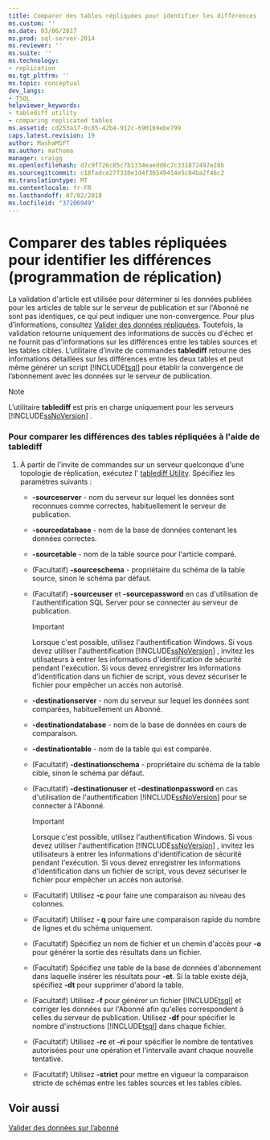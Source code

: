 ```yaml
---
title: Comparer des tables répliquées pour identifier les différences (programmation de réplication) | Microsoft Docs
ms.custom: ''
ms.date: 03/06/2017
ms.prod: sql-server-2014
ms.reviewer: ''
ms.suite: ''
ms.technology:
- replication
ms.tgt_pltfrm: ''
ms.topic: conceptual
dev_langs:
- TSQL
helpviewer_keywords:
- tablediff utility
- comparing replicated tables
ms.assetid: cd253a17-0c85-42b4-912c-690169ebe799
caps.latest.revision: 19
author: MashaMSFT
ms.author: mathoma
manager: craigg
ms.openlocfilehash: d7c9f726c85c7b1334eaedd8c7c331872497e28b
ms.sourcegitcommit: c18fadce27f330e1d4f36549414e5c84ba2f46c2
ms.translationtype: MT
ms.contentlocale: fr-FR
ms.lasthandoff: 07/02/2018
ms.locfileid: "37206949"
---
```

# <a name="compare-replicated-tables-for-differences-replication-programming"></a>Comparer des tables répliquées pour identifier les différences (programmation de réplication)
  La validation d'article est utilisée pour déterminer si les données publiées pour les articles de table sur le serveur de publication et sur l'Abonné ne sont pas identiques, ce qui peut indiquer une non-convergence. Pour plus d’informations, consultez [Valider des données répliquées](../validate-replicated-data.md). Toutefois, la validation retourne uniquement des informations de succès ou d'échec et ne fournit pas d'informations sur les différences entre les tables sources et les tables cibles. L’utilitaire d’invite de commandes **tablediff** retourne des informations détaillées sur les différences entre les deux tables et peut même générer un script [!INCLUDE[tsql](../../../includes/tsql-md.md)] pour établir la convergence de l’abonnement avec les données sur le serveur de publication.  
  
> [!NOTE]  
>  L’utilitaire **tablediff** est pris en charge uniquement pour les serveurs [!INCLUDE[ssNoVersion](../../../includes/ssnoversion-md.md)] .  
  
### <a name="to-compare-replicated-tables-for-differences-using-tablediff"></a>Pour comparer les différences des tables répliquées à l'aide de tablediff  
  
1.  À partir de l'invite de commandes sur un serveur quelconque d'une topologie de réplication, exécutez l' [tablediff Utility](../../../tools/tablediff-utility.md). Spécifiez les paramètres suivants :  
  
    -   **-sourceserver** - nom du serveur sur lequel les données sont reconnues comme correctes, habituellement le serveur de publication.  
  
    -   **-sourcedatabase** - nom de la base de données contenant les données correctes.  
  
    -   **-sourcetable** - nom de la table source pour l'article comparé.  
  
    -   (Facultatif) **-sourceschema** - propriétaire du schéma de la table source, sinon le schéma par défaut.  
  
    -   (Facultatif) **-sourceuser** et **-sourcepassword** en cas d'utilisation de l'authentification SQL Server pour se connecter au serveur de publication.  
  
        > [!IMPORTANT]  
        >  Lorsque c'est possible, utilisez l'authentification Windows. Si vous devez utiliser l'authentification [!INCLUDE[ssNoVersion](../../../includes/ssnoversion-md.md)] , invitez les utilisateurs à entrer les informations d'identification de sécurité pendant l'exécution. Si vous devez enregistrer les informations d'identification dans un fichier de script, vous devez sécuriser le fichier pour empêcher un accès non autorisé.  
  
    -   **-destinationserver** - nom du serveur sur lequel les données sont comparées, habituellement un Abonné.  
  
    -   **-destinationdatabase** - nom de la base de données en cours de comparaison.  
  
    -   **-destinationtable** - nom de la table qui est comparée.  
  
    -   (Facultatif) **-destinationschema** - propriétaire du schéma de la table cible, sinon le schéma par défaut.  
  
    -   (Facultatif) **-destinationuser** et **-destinationpassword** en cas d'utilisation de l'authentification [!INCLUDE[ssNoVersion](../../../includes/ssnoversion-md.md)] pour se connecter à l'Abonné.  
  
        > [!IMPORTANT]  
        >  Lorsque c'est possible, utilisez l'authentification Windows. Si vous devez utiliser l'authentification [!INCLUDE[ssNoVersion](../../../includes/ssnoversion-md.md)] , invitez les utilisateurs à entrer les informations d'identification de sécurité pendant l'exécution. Si vous devez enregistrer les informations d'identification dans un fichier de script, vous devez sécuriser le fichier pour empêcher un accès non autorisé.  
  
    -   (Facultatif) Utilisez **-c** pour faire une comparaison au niveau des colonnes.  
  
    -   (Facultatif) Utilisez **- q** pour faire une comparaison rapide du nombre de lignes et du schéma uniquement.  
  
    -   (Facultatif) Spécifiez un nom de fichier et un chemin d'accès pour **-o** pour générer la sortie des résultats dans un fichier.  
  
    -   (Facultatif) Spécifiez une table de la base de données d'abonnement dans laquelle insérer les résultats pour **-et**. Si la table existe déjà, spécifiez **-dt** pour supprimer d'abord la table.  
  
    -   (Facultatif) Utilisez **-f** pour générer un fichier [!INCLUDE[tsql](../../../includes/tsql-md.md)] et corriger les données sur l'Abonné afin qu'elles correspondent à celles du serveur de publication. Utilisez **-df** pour spécifier le nombre d'instructions [!INCLUDE[tsql](../../../includes/tsql-md.md)] dans chaque fichier.  
  
    -   (Facultatif) Utilisez **-rc** et **-ri** pour spécifier le nombre de tentatives autorisées pour une opération et l'intervalle avant chaque nouvelle tentative.  
  
    -   (Facultatif) Utilisez **-strict** pour mettre en vigueur la comparaison stricte de schémas entre les tables sources et les tables cibles.  
  
## <a name="see-also"></a>Voir aussi  
 [Valider des données sur l’abonné](../validate-data-at-the-subscriber.md)  
  
  
